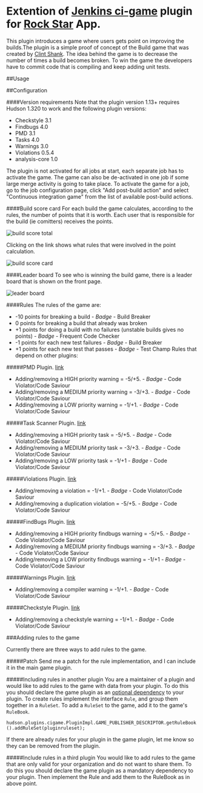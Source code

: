 Extention of [Jenkins ci-game](https://github.com/jenkinsci/ci-game-plugin) plugin for [Rock Star](https://github.com/IDeaSCo/rockstar) App.
==============

This plugin introduces a game where users gets point on improving the builds.The plugin is a simple proof of concept of the Build game that was created by [Clint Shank](http://clintshank.javadevelopersjournal.com/ci_build_game.htm). The idea behind the game is to decrease the number of times a build becomes broken. To win the game the developers have to commit code that is compiling and keep adding unit tests.

##Usage

##Configuration

####Version requirements
Note that the plugin version 1.13+ requires Hudson 1.320 to work and the following plugin versions:
 - Checkstyle 3.1
 - Findbugs 4.0
 - PMD 3.1
 - Tasks 4.0
 - Warnings 3.0
 - Violations 0.5.4
 - analysis-core 1.0

The plugin is not activated for all jobs at start, each separate job has to activate the game. The game can also be de-activated in one job if some large merge activity is going to take place. To activate the game for a job, go to the job configuration page, click "Add post-build action" and select "Continuous integration game" from the list of available post-build actions.

####Build score card
For each build the game calculates, according to the rules, the number of points that it is worth. Each user that is responsible for the build (ie comitters) receives the points.

![build score total](https://wiki.jenkins-ci.org/download/attachments/19070977/summary.png?version=1&modificationDate=1207714737000)

Clicking on the link shows what rules that were involved in the point calculation.

![build score card](https://wiki.jenkins-ci.org/download/attachments/19070977/scorecard.png?version=1&modificationDate=1207715499000)

####Leader board
To see who is winning the build game, there is a leader board that is shown on the front page.

![leader board](https://wiki.jenkins-ci.org/download/attachments/19070977/leaderboard.png?version=1&modificationDate=1207714737000)


####Rules
The rules of the game are:

 - -10 points for breaking a build - *Badge* - Build Breaker
 - 0 points for breaking a build that already was broken
 - +1 points for doing a build with no failures (unstable builds gives no points) - *Badge* - Frequent Code Checker
 - -1 points for each new test failures - *Badge* - Build Breaker
 - +1 points for each new test that passes - *Badge* - Test Champ
Rules that depend on other plugins:

#####PMD Plugin. [link](https://wiki.jenkins-ci.org/display/JENKINS/PMD+Plugin)
 - Adding/removing a HIGH priority warning = -5/+5. - *Badge* - Code Violator/Code Saviour
 - Adding/removing a MEDIUM priority warning = -3/+3. - *Badge* - Code Violator/Code Saviour
 - Adding/removing a LOW priority warning = -1/+1.  - *Badge* - Code Violator/Code Saviour

#####Task Scanner Plugin. [link](https://wiki.jenkins-ci.org/display/JENKINS/Task+Scanner+Plugin)
 - Adding/removing a HIGH priority task = -5/+5.  - *Badge* - Code Violator/Code Saviour 
 - Adding/removing a MEDIUM priority task = -3/+3.  - *Badge* - Code Violator/Code Saviour 
 - Adding/removing a LOW priority task = -1/+1  - *Badge* - Code Violator/Code Saviour

#####Violations Plugin. [link](https://wiki.jenkins-ci.org/display/JENKINS/Violations+Plugin)
 - Adding/removing a violation = -1/+1.  - *Badge* - Code Violator/Code Saviour 
 - Adding/removing a duplication violation = -5/+5.  - *Badge* - Code Violator/Code Saviour

#####FindBugs Plugin. [link](https://wiki.jenkins-ci.org/display/JENKINS/FindBugs+Plugin)
 - Adding/removing a HIGH priority findbugs warning = -5/+5.  - *Badge* - Code Violator/Code Saviour 
 - Adding/removing a MEDIUM priority findbugs warning = -3/+3.  - *Badge* - Code Violator/Code Saviour 
 - Adding/removing a LOW priority findbugs warning = -1/+1  - *Badge* - Code Violator/Code Saviour

#####Warnings Plugin. [link](https://wiki.jenkins-ci.org/display/JENKINS/Warnings+Plugin)
 - Adding/removing a compiler warning = -1/+1.  - *Badge* - Code Violator/Code Saviour

#####Checkstyle Plugin. [link](https://wiki.jenkins-ci.org/display/JENKINS/Checkstyle+Plugin)
 - Adding/removing a checkstyle warning = -1/+1.  - *Badge* - Code Violator/Code Saviour


###Adding rules to the game

Currently there are three ways to add rules to the game.

#####Patch
Send me a patch for the rule implementation, and I can include it in the main game plugin.

#####Including rules in another plugin
You are a maintainer of a plugin and would like to add rules to the game with data from your plugin. To do this you should declare the game plugin as an [optional dependency](https://wiki.jenkins-ci.org/display/JENKINS/Dependencies+among+plugins#Dependenciesamongplugins-Optionaldependencies) to your plugin. To create rules implement the interface `Rule`, and group them together in a `RuleSet`. To add a `RuleSet` to the game, add it to the game's `RuleBook`.

`hudson.plugins.cigame.PluginImpl.GAME_PUBLISHER_DESCRIPTOR.getRuleBook().addRuleSet(pluginruleset);`

If there are already rules for your plugin in the game plugin, let me know so they can be removed from the plugin.

#####Include rules in a third plugin
You would like to add rules to the game that are only valid for your organization and do not want to share them. To do this you should declare the game plugin as a mandatory dependency to your plugin. Then implement the Rule and add them to the RuleBook as in above point.
